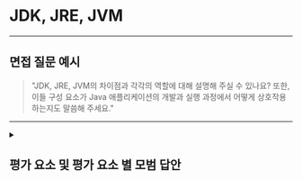 # JDK, JRE, JVM

---

## 면접 질문 예시

> "JDK, JRE, JVM의 차이점과 각각의 역할에 대해 설명해 주실 수 있나요? 또한, 이들 구성 요소가 Java 애플리케이션의 개발과 실행 과정에서 어떻게 상호작용하는지도 말씀해 주세요."

---

<details>
  <summary><h2> 평가 요소 및 평가 요소 별 모범 답안</h2></summary>

  ### 1. JDK의 정의 및 역할
  - 포함내용
    - 정의: JDK(Java Development Kit)는 Java 애플리케이션 개발에 필요한 컴파일러(javac), 디버거(jdb), 각종 도구와 라이브러리를 포함한 개발 도구 모음입니다.
    - 역할:
      - 소스 코드 컴파일 → 바이트코드(.class) 생성  
      - 애플리케이션 패키징 및 배포용 도구 제공  
      - `javac`, `jar`, `javadoc` 등 개발 관련 핵심 유틸리티 포함  
      
  - <details>
    <summary>모범 답안 예시 : </summary>
    
      > "JDK는 Java 애플리케이션을 개발하기 위한 키트로, 소스 코드를 컴파일하는 `javac`를 비롯해 디버깅, 문서 생성, 패키징 도구를 포함합니다. 개발자가 코드를 작성하고, 컴파일하여 실행 가능한 바이트코드를 생성하는 데 필수적인 도구 모음입니다."
    </details>

  ### 2. JRE의 정의 및 역할
  - 포함내용
    - 정의: JRE(Java Runtime Environment)는 Java 애플리케이션을 실행하기 위한 환경으로, JVM과 표준 라이브러리(클래스 라이브러리)를 포함합니다.
    - 역할: 
      - 바이트코드를 해석/실행할 JVM 제공  
      - `rt.jar` 등 표준 클래스 라이브러리 로딩  
      - 개발 도구 없이 순수 실행 환경만 제공 

  - <details>
    <summary>모범 답안 예시 : </summary>

      > "JRE는 이미 컴파일된 바이트코드를 실행하기 위한 환경으로, JVM 실행 엔진과 표준 클래스 라이브러리를 포함합니다. 개발 도구는 없고, 단지 애플리케이션을 실행하는 데 필요한 런타임 구성 요소만 들어 있습니다."
    </details>

  ### 3. JVM의 정의 및 역할
  - 포함내용
    - 정의: JVM(Java Virtual Machine)은 바이트코드를 플랫폼에 독립적으로 해석·실행하는 가상 머신입니다.
    - 역할:  
      - 바이트코드 로드, 검증, 해석(또는 JIT 컴파일)  
      - 메모리 관리(Heap, Stack, Method 영역)  
      - 가비지 컬렉션, 클래스 로딩, 보안 관리

  - <details>
    <summary>모범 답안 예시 : </summary>

      > "JVM은 바이트코드를 읽어들이고, 검증한 뒤에 인터프리트하거나 JIT(Just‑In‑Time) 컴파일러를 통해 네이티브 코드로 변환해 실행하는 가상 머신입니다. 또한, 힙 메모리 관리와 가비지 컬렉션, 클래스 로딩 및 보안 검사 기능을 담당합니다."
    </details>

  ### 4. JDK, JRE, JVM의 관계 및 차이점
  - 포함내용
    - 관계:
      - JDK ⊃ JRE ⊃ JVM  
      - JDK에는 개발 도구 + JRE가 포함, JRE에는 JVM + 라이브러리가 포함  
    - 차이점 요약:
      - JDK: 개발용 전체 패키지  
      - JRE: 실행용 런타임 환경  
      - JVM: 바이트코드 실행 엔진  

  - <details>
    <summary>모범 답안 예시 : </summary>

      > "JDK는 개발 도구와 JRE를 모두 포함하는 상위 패키지이며, JRE는 JVM과 표준 라이브러리를 포함하는 실행 환경입니다. JVM은 바이트코드를 실제 머신 코드로 실행하는 엔진 역할을 합니다. 즉, JDK → JRE → JVM 순으로 역할과 포함 관계가 구성됩니다."
    </details>

  ### 5. 심화 지식
  - 포함내용
    - JDK 배포판 예시: Oracle JDK, OpenJDK, Amazon Corretto 등 주요 배포판 차이 및 라이선스 고려사항.
      - Oracle JDK :
        - Oracle이 제공하는 상업용 배포판으로, Oracle 라이선스를 따릅니다. 과거에는 무료로 사용 가능했으나, 최근 버전(11 이상)부터는 상업적 사용 시 라이선스 비용이 발생합니다.
        - 장점: Oracle의 테스트·검증된 빌드, 긴 LTS(Long‑Term Support) 지원.
      - OpenJDK : 
        - 오픈 소스 프로젝트로, GPLv2 + Classpath Exception 라이선스를 사용합니다. Oracle JDK와 기본적으로 동일한 코드 베이스를 공유하며, 커뮤니티와 여러 벤더가 빌드를 제공합니다.
        - 장점: 무료로 상업적 사용 가능, 활발한 커뮤니티 업데이트.
      - Amazon Corretto, Azul Zulu, AdoptOpenJDK 등 :
        - 각 벤더가 OpenJDK 소스를 기반으로 빌드·테스트·패키징하여 배포합니다.
        - 장점: 벤더별로 제공하는 보안 패치 주기, 운영 환경 지원(예: Amazon Corretto의 AWS 통합 최적화).
      - 선택 시 고려사항: 지원 기간(LTS 여부), 보안 패치 주기, 라이선스 비용, 벤더의 신뢰도 및 운영 환경과의 통합성.
    - 모듈 시스템(Java 9+): `jlink`를 이용해 애플리케이션에 필요한 모듈만 포함한 커스텀 JRE 생성 가능.
      - 도입 배경 : 대규모 애플리케이션에서 클래스패스(classpath) 복잡성, 충돌(JAR hell), 불필요한 코드 포함 문제를 해결하기 위해 도입되었습니다.
    - 클래스 로더 구조: Bootstrap, Extension, Application ClassLoader의 역할과 위계.
      - Bootstrap ClassLoader :
        - JVM 내부에 구현된 최상위 로더로, rt.jar 같은 핵심 Java 플랫폼 클래스(java.lang., java.util. 등)를 로드.
      - Extension (Platform) ClassLoader :
        - JDK 확장 기능을 제공하는 jre/lib/ext 디렉토리나 java.home/lib/ext 등에 배치된 JAR를 로드.
      - Application (System) ClassLoader :
        - CLASSPATH에 지정된 애플리케이션 클래스 및 서드파티 라이브러리를 로드.
      - 부모 위임(Parent Delegation) 모델 :
        - 하위 로더가 클래스를 로드 요청받으면, 먼저 부모 로더에게 요청을 위임하고, 부모가 없거나 찾지 못할 경우에만 자신이 직접 로드합니다.
        - 장점: 보안성 향상, 동일 클래스 중복 로드 방지.
    - JIT 컴파일러 및 AOT: HotSpot의 C1/C2 컴파일러, GraalVM AOT 컴파일 등 성능 최적화 기법.
      - JIT(Just‑In‑Time) 컴파일러 :
        - C1 (Client) 컴파일러 :
          - 짧은 지연 시간(문턱값이 낮은)으로 경량 최적화를 수행
          - 주로 GUI 애플리케이션 같이 빠른 스타트업이 중요한 경우에 사용
        - C2 (Server) 컴파일러 :
          - 더 많은 최적화를 수행하지만, 컴파일 비용(시간)이 크므로 주로 서버 애플리케이션에서 장기 실행 시 성능 극대화 목적 사용
      - GraalVM AOT(일부) 컴파일 :
        - 애플리케이션을 네이티브 바이너리로 사전 컴파일(Ahead‑Of‑Time)하여, JVM 없이도 실행 가능
        - 장점: 즉시 실행(Start‑up) 속도 극대화, 메모리 풋프린트 감소
        - 단점: 일부 동적 기능(리플렉션 등)을 제한적으로 지원

  - <details>
    <summary>모범 답안 예시 : </summary>
    
      > "심화적으로는, Java 9 이후 모듈 시스템을 통해 `jlink`로 애플리케이션 전용 런타임 이미지를 만들 수 있습니다. 또한, JVM 내에는 Bootstrap, Extension, Application ClassLoader가 계층적으로 동작하며, HotSpot의 C1/C2 JIT 컴파일러와 GraalVM의 AOT 컴파일 기능을 통해 실행 성능을 크게 향상시킬 수 있습니다."
    </details>
</details>